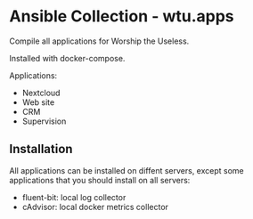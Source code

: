 # Ansible Collection - wtu.apps

Compile all applications for Worship the Useless.

Installed with docker-compose.

Applications:
* Nextcloud
* Web site
* CRM
* Supervision


## Installation

All applications can be installed on diffent servers, except some applications that you should install on all servers:
* fluent-bit: local log collector
* cAdvisor: local docker metrics collector
